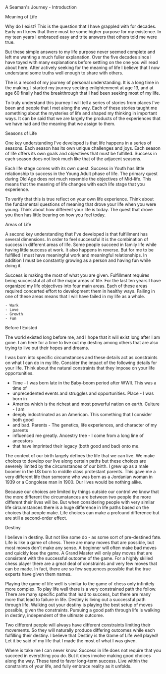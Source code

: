 A Seaman's Journey - Introduction

Meaning of Life


Why do I exist?  This is the question that I have grappled with for decades. 
Early on I knew that there must be some higher purpose for my existence.  In my
teen years I embraced easy and trite answers that others told me were true.

But these simple answers to my life purpose never seemed complete and left me
wanting  a much fuller explanation.  Over the five decades since I have toyed
with many explanations before settling on the one you will read about here. 
After actively seeking for the meaning of life I believe that I now understand
some truths  well enough to share with others.

The is a record of my journey of personal understanding.   It is a long time in
the making.  I started my journey seeking enlightenment at age 13, and at age 60
finally had the breakthrough that I had been seeking most of my life.  

To  truly understand this journey I will tell a series of stories from places
I've been and people that I met along the way.  Each of these stories taught me
something about the mysteries of life and shaped my thinking in important ways. 
It can be said that we are largely the products of the experiences that we have
had and the meaning that we assign to them.



Seasons of Life


One key understanding I've developed is that life happens in a series of
seasons.  Each season has its own unique challenges and joys.  Each season of
life offers its own goals and objectives that must be fulfilled.  Success in
each season does not look much like that of the adjacent seasons.  

Each life stage comes with its own quest.  Success in Youth has little
relationship to success in the Young Adult phase of life.  The primary quest
during Old Age does not much resemble the objectives of Mid-life.  This means
that the meaning of life changes with each life stage that you experience.

To verify that this is true reflect on your own life experience.  Think about
the fundamental questions of meaning that drove your life when you were young. 
Think about how different your life is today.  The quest that drove you then has
little bearing on how you feel today.



Areas of Life


A second key understanding that I've developed is that fulfillment has several
dimensions.  In order to feel successful it is the combination of success in
different areas of life.  Some people succeed in family life while having little
success at work.  It also happens in reverse.  But for me to be fulfilled I must
have meaningful work and meaningful relationships. In addition I must be
constantly growing as a person and having fun while doing it.

Success is making the most of what you are given.  Fulfillment requires being
successful at all of the major areas of life.  For the last ten years I have
organized my life objectives into four main areas.  Each of these areas required
concerted effort to development them in healthy ways.  Failing in one of these
areas means that I will have failed in my life as a whole.

    - Work
    - Love
    - Growth
    - Fun



Before I Existed


The world existed long before me, and I hope that it will exist long after I am
gone.  I am here for a time to live out my destiny among others that are also
trying to live out their hopes and dreams.

I was born into specific circumstances and these details act as constraints on
what I can do in my life.  Consider the impact of the following details for your
life.  Think about the natural constraints that they impose on your life
opportunities.

- Time - I was born late in the Baby-boom period after WWII.  This was a time of
- unprecedented events and struggles and opportunities. Place - I was born in
- America which is the richest and most powerful nation on earth. Culture - I am
- deeply indoctrinated as an American.  This something that I consider both good
- and bad. Parents - The genetics, life experiences, and character of my parents
- influenced me greatly. Ancestry tree - I come from a long line of ancestors
- that have imprinted their legacy (both good and bad) onto me.

The context of our birth largely defines the life that we can live.  We make
choices to develop our live along certain paths but these choices are severely
limited by the circumstances of our birth.  I grew up as a male boomer in the US
born to middle class protestant parents.  This gave me a very different life
than someone who was born as a Jordanian  woman in 1939 or a Congolese man in
1900.  Our lives  would be nothing alike.

Because our choices are limited by things outside our control we know that the
more different the circumstances are between two people the more different their
lives will be.  But when considering people with very similar life circumstances
there is a huge difference in life paths based on the choices that people make. 
Life choices can make a profound difference but are still a second-order effect.



Destiny


I believe in destiny.  But not like some do - as some sort of pre-destined fate.
 Life is like a game of chess.  There are many moves that are possible, but most
moves don't make any sense.  A beginner will often make bad moves and quickly
lose the game.   A Grand Master will only play moves that are consistent with
the successful outcome of the game.  For a highly skilled chess player there are
a great deal of constraints and very few moves that can be made.  In fact, there
are so few sequences possible that the true experts have given them names.

Playing the game of life well is similar to the game of chess only infinitely
more complex.   To play life well there is a very constrained path the follow. 
There are many specific paths that lead to success, but there are many more that
lead to failure in life.  Destiny is living out a successful path through life. 
Walking out your destiny is playing the best setup of moves possible, given the
constraints.  Pursuing a good path through life is walking in destiny,
independent of the ultimate outcome.

Two different people will always have different constraints limiting their
movements. So they will naturally produce differing outcomes while each
fulfilling their destiny.  I believe that Destiny is the Game of Life well
played!   Let it be said of my life that I made the most of what I was given.

Where is take me I can never know. Success in life does not require that you
succeed in everything you do.  But it does involve making good choices along the
way.   These tend to favor long-term success.  Live within the constraints of
your life, and fully embrace reality as it unfolds.

